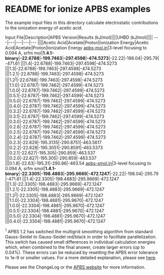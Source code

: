 README for ionize APBS examples
===============================

The example input files in this directory calculate electrostatic contributions to the ionization energy of acetic acid.

Input File|Description|APBS Version|Results (kJ/mol)||||UHBD (kJ/mol)||||
---|---|---|---|---
||||Acetic Acid|Acetate|Proton|Ionization Energy|Acetic Acid|Acetate|Proton|Ionization Energy
[apbs-mol.in](apbs-mol.in)|3-level focusing to 0.094 A, srfm mol|**1.4.1-binary**|**-22.6788**|**-199.7463**|**-297.4598**|**-474.5273**|-22.22|-198.04|-295.79|-471.61
|||1.4|-22.6788|-199.7463|-297.4598|-474.5273
|||1.3|-22.6788|-199.7463|-297.4598|-474.5273
|||1.2.1|-22.6788|-199.7463|-297.4598|-474.5273
|||1.2<sup>[1](#1)</sup>|-22.6788|-199.7463|-297.4598|-474.5273
|||1.1.0|-22.6787|-199.7462|-297.4599|-474.5273
|||1.0.0|-22.6787|-199.7462|-297.4599|-474.5273
|||0.5.1|-22.6787|-199.7462|-297.4599|-474.5273
|||0.5.0|-22.6787|-199.7462|-297.4599|-474.5273
|||0.4.0|-22.6787|-199.7462|-297.4599|-474.5273
|||0.3.2|-22.6787|-199.7462|-297.4599|-474.5273
|||0.3.1|-22.6787|-199.7462|-297.4599|-474.5273
|||0.3.0|-22.6787|-199.7462|-297.4599|-474.5273
|||0.2.6|-22.6787|-199.7462|-297.4599|-474.5273
|||0.2.5|-22.6787|-199.7462|-297.4599|-474.5273
|||0.2.4|-22.6787|-199.7462|-297.4599|-474.5273
|||0.2.3|-22.629|-195.3135|-290.8751|-463.5617
|||0.2.2|-22.628|-195.3051|-290.8591|-463.5373
|||0.2.1|-22.627|-195.305|-290.859|-463.537
|||0.2.0|-22.627|-195.305|-290.859|-463.537
|||0.1.8|-22.63|-195.31|-290.86|-463.54
[apbs-smol.in](apbs-smol.in)|3-level focusing to 0.094 A, srfm smol|**1.4.1-binary**|**-22.3305**|**-198.4883**|**-295.9669**|**-472.1247**|-22.22|-198.04|-295.79|-471.61
|||1.4|-22.3305|-198.4883|-295.9669|-472.1247
|||1.3|-22.3305|-198.4883|-295.9669|-472.1247
|||1.2.1|-22.3305|-198.4883|-295.9669|-472.1247
|||1.2<sup>[1](#1)</sup>|-22.3305|-198.4883|-295.9669|-472.1247
|||1.1.0|-22.3304|-198.4881|-295.9670|-472.1247
|||1.0.0|-22.3304|-198.4881|-295.9670|-472.1247
|||0.5.1|-22.3304|-198.4881|-295.9670|-472.1247
|||0.5.0|-22.3304|-198.4881|-295.9670|-472.1247
|||0.4.0|-22.3304|-198.4881|-295.9670|-472.1247

<a name=1></a><sup>1</sup> APBS 1.2 has switched the multigrid smoothing algorithm from standard Gauss-Seidel to Gauss-Seidel red/black in order to facilitate parallelization. This switch has caused small differences in individual calculation energies which, when combined to the final answer, create larger errors (up to 0.04%). These errors can be reduced by resetting the APBS error tolerance to 1e-9 or smaller values. For a more detailed explanation, please see [here](http://is.gd/45AzN).

Please see the ChangeLog or the [APBS website](http://www.poissonboltzmann.org/) for more information.



